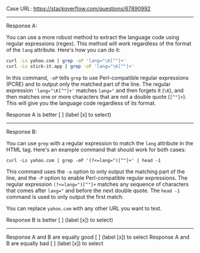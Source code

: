 Case URL: https://stackoverflow.com/questions/67890992

------
Response A:


You can use a more robust method to extract the language code using regular expressions (regex). This method will work regardless of the format of the `lang` attribute. Here's how you can do it:

```bash
curl -Ls yahoo.com | grep -oP 'lang="\K[^"]+'
curl -Ls stick-it.app | grep -oP 'lang="\K[^"]+'
```

In this command, `-oP` tells `grep` to use Perl-compatible regular expressions (PCRE) and to output only the matched part of the line. The regular expression `'lang="\K[^"]+'` matches `lang="` and then forgets it (`\K`), and then matches one or more characters that are not a double quote (`[^"]+`). This will give you the language code regardless of its format.

Response A is better [ ] (label [x] to select)

-------
Response B:

You can use `grep` with a regular expression to match the `lang` attribute in the HTML tag. Here's an example command that should work for both cases:

```
curl -Ls yahoo.com | grep -oP '(?<=lang=")[^"]+' | head -1
```

This command uses the `-o` option to only output the matching part of the line, and the `-P` option to enable Perl-compatible regular expressions. The regular expression `(?<=lang=")[^"]+` matches any sequence of characters that comes after `lang="` and before the next double quote. The `head -1` command is used to only output the first match.

You can replace `yahoo.com` with any other URL you want to test.

Response B is better [ ] (label [x]) to select)

-------

Response A and B are equally good [ ] (label [x]) to select
Response A and B are equally bad [ ] (label [x]) to select

